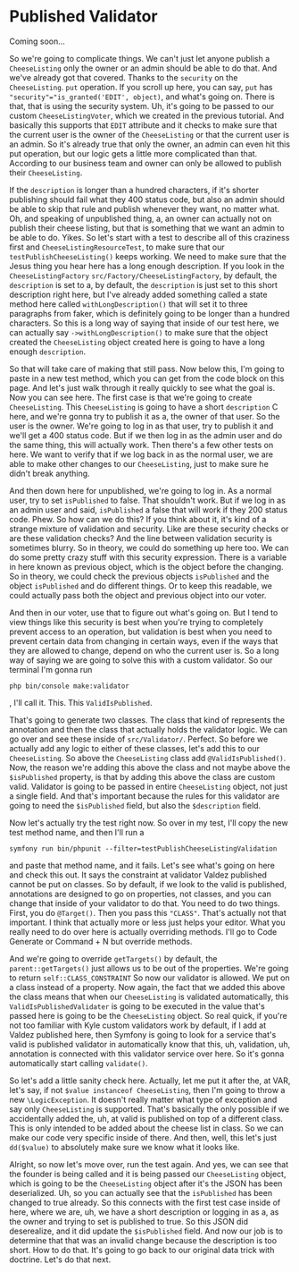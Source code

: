 # Published Validator

Coming soon...

So we're going to complicate things. We can't just let anyone publish a `CheeseListing`
only the owner or an admin should be able to do that. And we've already got
that covered. Thanks to the `security` on the `CheeseListing`. `put` operation. If you
scroll up here, you can say, `put` has `"security"="is_granted('EDIT', object)`, and what's
going on. There is that, that is using the security system. Uh, it's going to be
passed to our custom `CheeseListingVoter`, which we created in the previous tutorial.
And basically this supports that `EDIT` attribute and it checks to make sure that the
current user is the owner of the `CheeseListing` or that the current user is an admin.
So it's already true that only the owner, an admin can even hit this put operation,
but our logic gets a little more complicated than that. According to our business
team and owner can only be allowed to publish their `CheeseListing`.

If the `description` is longer than a hundred characters, if it's shorter publishing
should fail what they 400 status code, but also an admin should be able to skip that
rule and publish whenever they want, no matter what. Oh, and speaking of unpublished
thing, a, an owner can actually not on publish their cheese listing, but that is
something that we want an admin to be able to do. Yikes. So let's start with a test
to describe all of this craziness first and `CheeseListingResourceTest`, to make
sure that our `testPublishCheeseListing()` keeps working. We need to make sure that
the Jesus thing you hear here has a long enough description. If you look in the
`CheeseListingFactory` `src/Factory/CheeseListingFactory`, by default, the
`description` is set to a, by default, the `description` is just set to this short
description right here, but I've already added something called a state method here
called `withLongDescription()` that will set it to three paragraphs from faker, which
is definitely going to be longer than a hundred characters. So this is a long way of
saying that inside of our test here, we can actually say `->withLongDescription()` to
make sure that the object created the `CheeseListing` object created here is going to
have a long enough `description`.

So that will take care of making that still pass. Now below this, I'm going to paste
in a new test method, which you can get from the code block on this page. And let's
just walk through it really quickly to see what the goal is. Now you can see here.
The first case is that we're going to create `CheeseListing`. This `CheeseListing` is
going to have a short `description` C here, and we're gonna try to publish it as a, the
owner of that user. So the user is the owner. We're going to log in as that user, try
to publish it and we'll get a 400 status code. But if we then log in as the admin
user and do the same thing, this will actually work. Then there's a few other tests
on here. We want to verify that if we log back in as the normal user, we are able to
make other changes to our `CheeseListing`, just to make sure he didn't break anything.

And then down here for unpublished, we're going to log in. As a normal user, try to
set `isPublished` to false. That shouldn't work. But if we log in as an admin user and
said, `isPublished` a false that will work if they 200 status code. Phew. So how can
we do this? If you think about it, it's kind of a strange mixture of validation and
security. Like are these security checks or are these validation checks? And the line
between validation security is sometimes blurry. So in theory, we could do something
up here too. We can do some pretty crazy stuff with this security expression. There
is a variable in here known as previous object, which is the object before the
changing. So in theory, we could check the previous objects `isPublished` and the
object `isPublished` and do different things. Or to keep this readable, we could
actually pass both the object and previous object into our voter.

And then in our voter, use that to figure out what's going on. But I tend to view
things like this security is best when you're trying to completely prevent access to
an operation, but validation is best when you need to prevent certain data from
changing in certain ways, even if the ways that they are allowed to change, depend on
who the current user is. So a long way of saying we are going to solve this with a
custom validator. So our terminal I'm gonna run 

```terminal
php bin/console make:validator
```

, I'll call it. This. This `ValidIsPublished`.

That's going to generate two classes. The class that kind of represents the
annotation and then the class that actually holds the validator logic. We can go over
and see these inside of `src/Validator/`. Perfect. So before we actually add any
logic to either of these classes, let's add this to our `CheeseListing`. So above the
`CheeseListing` class add `@ValidIsPublished()`. Now, the reason we're
adding this above the class and not maybe above the `$isPublished` property, is that by
adding this above the class are custom valid. Validator is going to be passed in
entire `CheeseListing` object, not just a single field. And that's important because
the rules for this validator are going to need the `$isPublished` field, but also the
`$description` field.

Now let's actually try the test right now. So over in my test, I'll copy the new test
method name, and then I'll run a 

```
symfony run bin/phpunit --filter=testPublishCheeseListingValidation
```

and paste that method name, and it fails. Let's see what's going on here and check
this out. It says the constraint at validator Valdez published cannot be put on
classes. So by default, if we look to the valid is published, annotations are
designed to go on properties, not classes, and you can change that inside of your
validator to do that. You need to do two things. First, you do `@Target()`. Then you
pass this `"CLASS"`. That's actually not that important. I think that actually more or
less just helps your editor. What you really need to do over here is actually
overriding methods. I'll go to Code Generate or Command + N but override methods.

And we're going to override `getTargets()` by default, the `parent::getTargets()` just
allows us to be out of the properties. We're going to return `self::CLASS_CONSTRAINT`
So now our validator is allowed. We put on a class instead of a property. Now again,
the fact that we added this above the class means that when our `CheeseListing` is
validated automatically, this `ValidIsPublishedValidater` is going to be executed
in the value that's passed here is going to be the `CheeseListing` object. So real
quick, if you're not too familiar with Kyle custom validators work by default, if I
add at Valdez published here, then Symfony is going to look for a service that's
valid is published validator in automatically know that this, uh, validation, uh,
annotation is connected with this validator service over here. So it's gonna
automatically start calling `validate()`.

So let's add a little sanity check here. Actually, let me put it after the, at VAR,
let's say, if not `$value instanceof CheeseListing`, then I'm going to throw a new
`\LogicException`. It doesn't really matter what type of exception and say only 
`CheeseListing` is supported. That's basically the only possible if we accidentally added
the, uh, at valid is published on top of a different class. This is only intended to
be added about the cheese list in class. So we can make our code very specific inside
of there. And then, well, this let's just `dd($value)` to absolutely make sure we
know what it looks like.

Alright, so now let's move over, run the test again. And yes, we can see that the
founder is being called and it is being passed our `CheeseListing` object, which is
going to be the `CheeseListing` object after it's the JSON has been deserialized.
Uh, so you can actually see that the `isPublished` has been changed to true already.
So this connects with the first test case inside of here, where we are, uh, we have a
short description or logging in as a, as the owner and trying to set is published to
true. So this JSON did deserealize, and it did update the `$isPublished` field. And now
our job is to determine that that was an invalid change because the description is
too short. How to do that. It's going to go back to our original data trick with
doctrine. Let's do that next.

